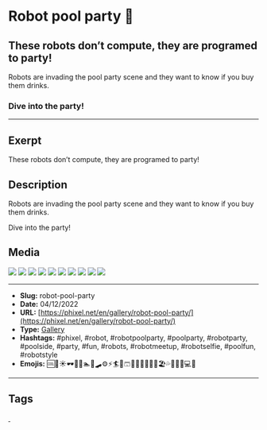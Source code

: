 # Robot pool party 🤖
## These robots don’t compute, they are programed to party!

Robots are invading the pool party scene and they want to know if you buy them drinks.

### Dive into the party!
------------
## Exerpt
These robots don’t compute, they are programed to party!
## Description
Robots are invading the pool party scene and they want to know if you buy them drinks.

Dive into the party!
## Media
<img src="media/e4a53d1a/robot-pool-party-01.jpg" loading="lazy">
<img src="media/090e589a/robot-pool-party-02.jpg" loading="lazy">
<img src="media/d800f30e/robot-pool-party-03.jpg" loading="lazy">
<img src="media/e52f8573/robot-pool-party-04.jpg" loading="lazy">
<img src="media/3906af1e/robot-pool-party-05.jpg" loading="lazy">
<img src="media/3e7334de/robot-pool-party-06.jpg" loading="lazy">
<img src="media/e1a325b3/robot-pool-party-07.jpg" loading="lazy">
<img src="media/999d0610/robot-pool-party-08.jpg" loading="lazy">
<img src="media/3bfd4c76/robot-pool-party-09.jpg" loading="lazy">
<img src="media/96700dfc/robot-pool-party-10.jpg" loading="lazy">

------------
- **Slug:** robot-pool-party
- **Date:** 04/12/2022
- **URL:** [https://phixel.net/en/gallery/robot-pool-party/](https://phixel.net/en/gallery/robot-pool-party/)
- **Type:** [Gallery](#gallery)
- **Hashtags:** #phixel, #robot, #robotpoolparty, #poolparty, #robotparty, #poolside, #party, #fun, #robots, #robotmeetup, #robotselfie, #poolfun, #robotstyle
- **Emojis:** 🆒🌊☀️🕶🎉🤖🏊🦾🛹⚙️⚡️🏄👙🩳🍹🥳🍨🎈🤽‍♀️🏖️💦🏊🏻‍♀️💻🦿

------------
## Tags
[ ](# )
